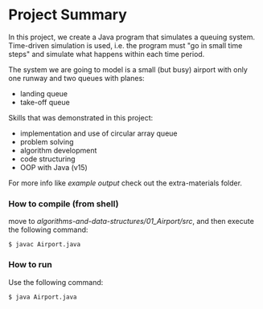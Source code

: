 # Project Summary
In this project, we create a Java program that simulates a queuing system. Time-driven simulation is used, i.e. the program must "go in small time steps" and simulate what happens within each time period. 

The system we are going to model is a small (but busy) airport with only one runway and two queues with planes:
- landing queue
- take-off queue

Skills that was demonstrated in this project:
- implementation and use of circular array queue
- problem solving
- algorithm development
- code structuring
- OOP with Java (v15)

For more info like *example output* check out the extra-materials folder.

### How to compile (from shell)
move to *algorithms-and-data-structures/01_Airport/src*, and then execute the following command:
```
$ javac Airport.java
```

### How to run 
Use the following command:
```
$ java Airport.java
```




